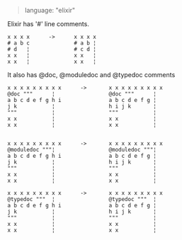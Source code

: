 > language: "elixir"

Elixir has '#' line comments.

    x x x x      ->      x x x x
    # a b c              # a b ¦
    # d   ¦              # c d ¦
    x x   ¦              x x   ¦
    x x   ¦              x x   ¦

It also has @doc, @moduledoc and @typedoc comments

    x x x x x x x x x      ->       x x x x x x x x x
    @doc """      ¦                 @doc """      ¦
    a b c d e f g h i               a b c d e f g ¦
    j k           ¦                 h i j k       ¦
    """           ¦                 """           ¦
    x x           ¦                 x x           ¦
    x x           ¦                 x x           ¦


    x x x x x x x x x      ->       x x x x x x x x x
    @moduledoc """¦                 @moduledoc """¦
    a b c d e f g h i               a b c d e f g ¦
    j k           ¦                 h i j k       ¦
    """           ¦                 """           ¦
    x x           ¦                 x x           ¦
    x x           ¦                 x x           ¦

    x x x x x x x x x      ->       x x x x x x x x x
    @typedoc """  ¦                 @typedoc """  ¦
    a b c d e f g h i               a b c d e f g ¦
    j k           ¦                 h i j k       ¦
    """           ¦                 """           ¦
    x x           ¦                 x x           ¦
    x x           ¦                 x x           ¦
